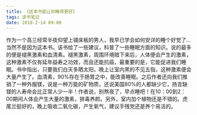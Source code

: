```yaml
---
title: 《这本书能让你睡得更好》
tags: 读书笔记
date: 2018-2-14 09:00
---
```

作为一个高三经常半夜仰望上铺床板的男人，我早已学会如何安详的睡个好觉了…当然不是因为这本书。该书给了一些建议，科普了一些睡眠方面的知识。说的最多的便是褪黑激素和血清素。褪黑激素，周围环境暗下来后，人体便会产生的激素，这种激素不仅有延年益寿之功效，而且还能抗癌，最重要的是，它能促进我们睡眠。书中指出，只要我们白天多晒太阳，晚上让室内黑的不见五指，这种激素便会大量产生了。血清素，90%存在于肠胃之中，能改善睡眠。之后作者还向我们推销了一种外服镁，说是一种万能的矿物质，还说美国80%的人都缺少它，扬言缺镁的人寿命会比正常人少一半！作者说，别熬夜了，早点睡吧！在10：00到2：00期间人体会产生大量的激素，排毒养颜。另外，室内加个植物还是不错的。虎尾兰挺好的，晚上吸收二氧化碳，产生氧气，建议手残党还是养个易活的。
